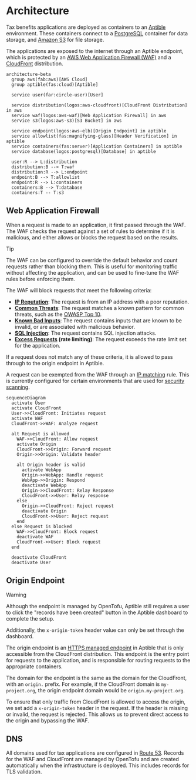 
# Architecture

Tax benefits applications are deployed as containers to an [Aptible]
environment. These containers connect to a [PostgreSQL] container for data
storage, and [Amazon S3][s3] for file storage.

The applications are exposed to the internet through an Aptible endpoint, which
is protected by an [AWS Web Application Firewall (WAF)][waf] and a
[CloudFront] distribution.

```mermaid
architecture-beta
  group aws(fab:aws)[AWS Cloud]
  group aptible(fas:cloud)[Aptible]

  service user(far:circle-user)[User]

  service distribution(logos:aws-cloudfront)[CloudFront Distribution] in aws
  service waf(logos:aws-waf)[Web Application Firewall] in aws
  service s3(logos:aws-s3)[S3 Bucket] in aws

  service endpoint(logos:aws-elb)[Origin Endpoint] in aptible
  service allowlist(fas:magnifying-glass)[Header Verification] in aptible
  service containers(fas:server)[Application Containers] in aptible
  service database(logos:postgresql)[Database] in aptible

  user:R --> L:distribution
  distribution:B --> T:waf
  distribution:R --> L:endpoint
  endpoint:B --> T:allowlist
  endpoint:R --> L:containers
  containers:B --> T:database
  containers:T -- T:s3
```

## Web Application Firewall

When a request is made to an application, it first passed through the WAF. The
WAF checks the request against a set of rules to determine if it is malicious,
and either allows or blocks the request based on the results.

> [!TIP]
> The WAF can be configured to override the default behavior and count requests
> rather than blocking them. This is useful for monitoring traffic without
> affecting the application, and can be used to fine-tune the WAF rules before
> enforcing them.

The WAF will block requests that meet the following criteria:

* **[IP Reputation][rules-ip-rep]**: The request is from an IP address with a
  poor reputation.
* **[Common Threats][rules-common]**: The request matches a known pattern for
  common threats, such as the [OWASP Top 10][owasp].
* **[Known Bad Inputs][rules-inputs]**: The request contains inputs that are
  known to be invalid, or are associated with malicious behavior.
* **[SQL Injection][rules-sqli]**: The request contains SQL injection attacks.
* **[Excess Requests][rules-rate] (rate limiting)**: The request exceeds the
  rate limit set for the application.

If a request does not match any of these criteria, it is allowed to pass through
to the origin endpoint in Aptible.

A request can be exempted from the WAF through an [IP matching][rules-ip-match]
rule. This is currently configured for certain environments that are used for
[security scanning][scanners].

```mermaid
sequenceDiagram
  activate User
  activate CloudFront
  User->>CloudFront: Initiates request
  activate WAF
  CloudFront->>WAF: Analyze request

  alt Request is allowed
    WAF->>CloudFront: Allow request
    activate Origin
    CloudFront->>Origin: Forward request
    Origin->>Origin: Validate header

    alt Origin header is valid
      activate WebApp
      Origin->>WebApp: Handle request
      WebApp->>Origin: Respond
      deactivate WebApp
      Origin->>CloudFront: Relay Response
      CloudFront->>User: Relay response
    else
      Origin->>CloudFront: Reject request
      deactivate Origin
      CloudFront->>User: Reject request
    end
  else Request is blocked
    WAF->>CloudFront: Block request
    deactivate WAF
    CloudFront->>User: Block request
  end

  deactivate CloudFront
  deactivate User
```

## Origin Endpoint

> [!WARNING]
> Although the endpoint is managed by OpenTofu, Aptible still requires a user to
> click the "records have been created" button in the Aptible dashboard to
> complete the setup.
>
> Additionally, the `x-origin-token` header value can only be set through the
> dashboard.

The origin endpoint is an [HTTPS managed endpoint][aptible-endpoint] in Aptible
that is only accessible from the CloudFront distribution. This endpoint is the
entry point for requests to the application, and is responsible for routing
requests to the appropriate containers.

The domain for the endpoint is the same as the domain for the CloudFront, with
an `origin.` prefix. For example, if the CloudFront domain is `my-project.org`,
the origin endpoint domain would be `origin.my-project.org`.

To ensure that only traffic from CloudFront is allowed to access the origin, we
set add a `x-origin-token` header in the request. If the header is missing or
invalid, the request is rejected. This allows us to prevent direct access to the
origin and bypassing the WAF.

## DNS

All domains used for tax applications are configured in [Route 53][route53].
Records for the WAF and CloudFront are managed by OpenTofu and are created
automatically when the infrastructure is deployed. This includes records for TLS
validation.

[aptible]: https://www.aptible.com/
[aptible-endpoint]: https://www.aptible.com/docs/core-concepts/apps/connecting-to-apps/app-endpoints/https-endpoints/overview
[cloudfront]: https://aws.amazon.com/cloudfront/
[owasp]: https://owasp.org/www-project-top-ten/
[postgresql]: https://www.postgresql.org/
[route53]: https://aws.amazon.com/route53/
[rules-common]: https://docs.aws.amazon.com/waf/latest/developerguide/aws-managed-rule-groups-baseline.html#aws-managed-rule-groups-baseline-crs
[rules-inputs]: https://docs.aws.amazon.com/waf/latest/developerguide/aws-managed-rule-groups-baseline.html#aws-managed-rule-groups-baseline-known-bad-inputs
[rules-ip-match]: https://docs.aws.amazon.com/waf/latest/developerguide/waf-rule-statement-type-ipset-match.html
[rules-ip-rep]: https://docs.aws.amazon.com/waf/latest/developerguide/aws-managed-rule-groups-ip-rep.html#aws-managed-rule-groups-ip-rep-amazon
[rules-rate]: https://docs.aws.amazon.com/waf/latest/developerguide/waf-rule-statement-type-rate-based-request-limiting.html
[rules-sqli]: https://docs.aws.amazon.com/waf/latest/developerguide/aws-managed-rule-groups-use-case.html#aws-managed-rule-groups-use-case-sql-db
[s3]: https://aws.amazon.com/s3/
[scanners]: usage/security-scans.md
[waf]: https://aws.amazon.com/waf/
